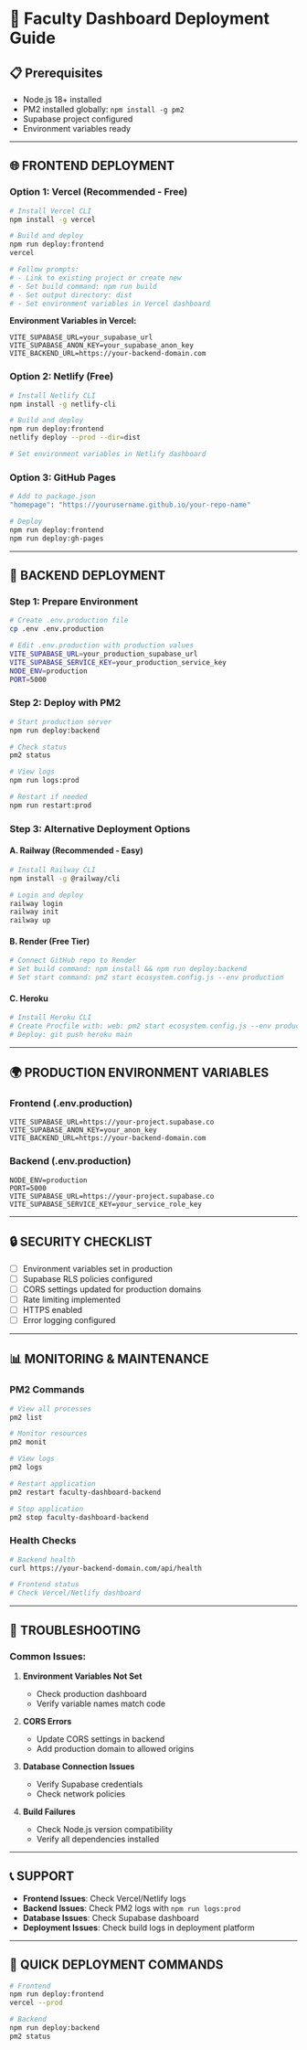 # 🚀 Faculty Dashboard Deployment Guide

## 📋 Prerequisites
- Node.js 18+ installed
- PM2 installed globally: `npm install -g pm2`
- Supabase project configured
- Environment variables ready

---

## 🌐 FRONTEND DEPLOYMENT

### **Option 1: Vercel (Recommended - Free)**

```bash
# Install Vercel CLI
npm install -g vercel

# Build and deploy
npm run deploy:frontend
vercel

# Follow prompts:
# - Link to existing project or create new
# - Set build command: npm run build
# - Set output directory: dist
# - Set environment variables in Vercel dashboard
```

**Environment Variables in Vercel:**
```
VITE_SUPABASE_URL=your_supabase_url
VITE_SUPABASE_ANON_KEY=your_supabase_anon_key
VITE_BACKEND_URL=https://your-backend-domain.com
```

### **Option 2: Netlify (Free)**

```bash
# Install Netlify CLI
npm install -g netlify-cli

# Build and deploy
npm run deploy:frontend
netlify deploy --prod --dir=dist

# Set environment variables in Netlify dashboard
```

### **Option 3: GitHub Pages**

```bash
# Add to package.json
"homepage": "https://yourusername.github.io/your-repo-name"

# Deploy
npm run deploy:frontend
npm run deploy:gh-pages
```

---

## 🔧 BACKEND DEPLOYMENT

### **Step 1: Prepare Environment**

```bash
# Create .env.production file
cp .env .env.production

# Edit .env.production with production values
VITE_SUPABASE_URL=your_production_supabase_url
VITE_SUPABASE_SERVICE_KEY=your_production_service_key
NODE_ENV=production
PORT=5000
```

### **Step 2: Deploy with PM2**

```bash
# Start production server
npm run deploy:backend

# Check status
pm2 status

# View logs
npm run logs:prod

# Restart if needed
npm run restart:prod
```

### **Step 3: Alternative Deployment Options**

#### **A. Railway (Recommended - Easy)**
```bash
# Install Railway CLI
npm install -g @railway/cli

# Login and deploy
railway login
railway init
railway up
```

#### **B. Render (Free Tier)**
```bash
# Connect GitHub repo to Render
# Set build command: npm install && npm run deploy:backend
# Set start command: pm2 start ecosystem.config.js --env production
```

#### **C. Heroku**
```bash
# Install Heroku CLI
# Create Procfile with: web: pm2 start ecosystem.config.js --env production
# Deploy: git push heroku main
```

---

## 🌍 PRODUCTION ENVIRONMENT VARIABLES

### **Frontend (.env.production)**
```env
VITE_SUPABASE_URL=https://your-project.supabase.co
VITE_SUPABASE_ANON_KEY=your_anon_key
VITE_BACKEND_URL=https://your-backend-domain.com
```

### **Backend (.env.production)**
```env
NODE_ENV=production
PORT=5000
VITE_SUPABASE_URL=https://your-project.supabase.co
VITE_SUPABASE_SERVICE_KEY=your_service_role_key
```

---

## 🔒 SECURITY CHECKLIST

- [ ] Environment variables set in production
- [ ] Supabase RLS policies configured
- [ ] CORS settings updated for production domains
- [ ] Rate limiting implemented
- [ ] HTTPS enabled
- [ ] Error logging configured

---

## 📊 MONITORING & MAINTENANCE

### **PM2 Commands**
```bash
# View all processes
pm2 list

# Monitor resources
pm2 monit

# View logs
pm2 logs

# Restart application
pm2 restart faculty-dashboard-backend

# Stop application
pm2 stop faculty-dashboard-backend
```

### **Health Checks**
```bash
# Backend health
curl https://your-backend-domain.com/api/health

# Frontend status
# Check Vercel/Netlify dashboard
```

---

## 🚨 TROUBLESHOOTING

### **Common Issues:**

1. **Environment Variables Not Set**
   - Check production dashboard
   - Verify variable names match code

2. **CORS Errors**
   - Update CORS settings in backend
   - Add production domain to allowed origins

3. **Database Connection Issues**
   - Verify Supabase credentials
   - Check network policies

4. **Build Failures**
   - Check Node.js version compatibility
   - Verify all dependencies installed

---

## 📞 SUPPORT

- **Frontend Issues**: Check Vercel/Netlify logs
- **Backend Issues**: Check PM2 logs with `npm run logs:prod`
- **Database Issues**: Check Supabase dashboard
- **Deployment Issues**: Check build logs in deployment platform

---

## 🎯 QUICK DEPLOYMENT COMMANDS

```bash
# Frontend
npm run deploy:frontend
vercel --prod

# Backend
npm run deploy:backend
pm2 status
```

